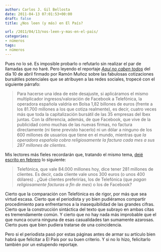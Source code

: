 ```yaml
---
author: Carlos J. Gil Bellosta
date: 2011-04-13 07:01:53+00:00
draft: false
title: ¿Nos leen (y más) en El País?

url: /2011/04/13/nos-leen-y-mas-en-el-pais/
categories:
- números
tags:
- números
---
```


Pues no lo sé. Es imposible probarlo o refutarlo sin realizar el par de llamadas que no haré. Pero leyendo el reportaje _[Aquí no caben todos](http://www.elpais.com/articulo/primer/plano/caben/todos/elpepueconeg/20110410elpneglse_2/Tes)_ del día 10 de abril firmado por Ramón Muñoz sobre las fabulosas cotizaciones bursátiles potenciales que se atribuyen a las redes sociales, tropecé con el siguiente párrafo:



>Para hacerse una idea de este desajuste, si aplicáramos el mismo multiplicador ingresos/valoración de Facebook a Telefónica, la operadora española valdría en Bolsa 1,82 billones de euros (frente a los 81.700 millones a los que cotiza realmente), es decir, cuatro veces más que toda la capitalización bursátil de las 35 empresas del Ibex juntas. Con la diferencia, además, de que Facebook, que vive de la publicidad como muchas de las nuevas firmas, no factura directamente (ni tiene previsto hacerlo) ni un dólar a ninguno de los 600 millones de usuarios que tiene en el mundo, mientras que _la operadora española cobra religiosamente la factura cada mes a sus 287 millones de clientes_.



Mis lectores más fieles recordarán que, tratando el mismo tema, [dejé escrito en febrero](http://www.datanalytics.com/blog/2011/02/18/divide-y-compararas/) lo siguiente:



>Telefónica, que vale 84.000 millones hoy, dice tener 281 millones de clientes. Es decir, cada cliente vale unos 300 euros (o unos 400 dólares) . ¿Qué clientes preferirías, los de Telefónica (que _pagan religiosamente facturas a fin de mes_) o los de Facebook?


Cierto que la comparación con Telefónica es de rigor, por más que sea virtud escasa. Cierto que el periodista y yo bien pudiéramos compartir procedimiento para enfrentarnos a la inasequibilidad de las grandes cifras. Cierto que la construcción sintáctica del texto que subrayo en ambas citas es tremendamente común. Y cierto que no hay nada más improbable que el que nunca ocurra ninguna de esas casualidades tan sumamente azarosas. Cierto pues que bien pudiera tratarse de una coincidencia.

Pero si el periodista pasó por estas páginas antes de armar su artículo bien habrá que felicitar a El País por su buen criterio. Y si no lo hizo, felicitarlo también por un estupendo reportaje.
